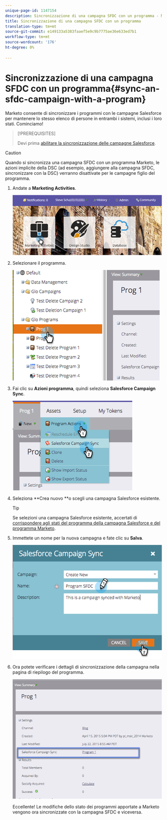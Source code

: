 ```yaml
---
unique-page-id: 1147154
description: Sincronizzazione di una campagna SFDC con un programma - Marketo Docs - Documentazione del prodotto
title: Sincronizzazione di una campagna SFDC con un programma
translation-type: tm+mt
source-git-commit: e149133a5383faaef5e9c9b7775ae36e633ed7b1
workflow-type: tm+mt
source-wordcount: '176'
ht-degree: 0%

---
```



# Sincronizzazione di una campagna SFDC con un programma{#sync-an-sfdc-campaign-with-a-program}

Marketo consente di sincronizzare i programmi con le campagne Salesforce per mantenere lo stesso elenco di persone in entrambi i sistemi, inclusi i loro stati. Cominciamo!

>[!PREREQUISITES]
>
>Devi prima [abilitare la sincronizzazione delle campagne Salesforce](../../../../product-docs/crm-sync/salesforce-sync/setup/optional-steps/enable-disable-campaign-sync.md).

>[!CAUTION]
>
>Quando si sincronizza una campagna SFDC con un programma Marketo, le azioni implicite della DSC (ad esempio, aggiungere alla campagna SFDC, sincronizzare con la DSC) verranno disattivate per le campagne figlio del programma.

1. Andate a **Marketing Activities**.

   ![](assets/login-marketing-activities-1.png)

1. Selezionare il programma.

   ![](assets/image2015-7-22-8-3a47-3a28.png)

1. Fai clic su **Azioni programma**, quindi seleziona **Salesforce Campaign Sync**.

   ![](assets/image2015-7-22-8-3a48-3a5.png)

1. Seleziona **Crea nuovo **o scegli una campagna Salesforce esistente.

   >[!TIP]
   >
   >Se selezioni una campagna Salesforce esistente, accertati di [corrispondere agli stati del programma della campagna Salesforce e del programma Marketo](../../../../product-docs/crm-sync/salesforce-sync/sfdc-sync-details/sfdc-errors/how-to-match-program-statuses-and-salesforce-campaign-statuses-prior-to-sync.md).

1. Immettete un nome per la nuova campagna e fate clic su **Salva**.

   ![](assets/image2015-7-22-8-3a57-3a19.png)

1. Ora potete verificare i dettagli di sincronizzazione della campagna nella pagina di riepilogo del programma.

   ![](assets/image2015-7-22-8-3a59-3a33.png)

   Eccellente! Le modifiche dello stato dei programmi apportate a Marketo vengono ora sincronizzate con la campagna SFDC e viceversa.


